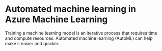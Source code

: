 # Automated machine learning in Azure Machine Learning

Training a machine learning model is an iterative process that requires time and compute resources. Automated machine learning (AutoML) can help make it easier and quicker.

